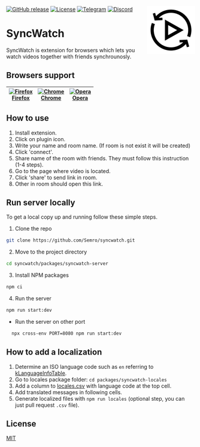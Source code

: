 [![GitHub release](https://img.shields.io/github/v/release/semro/syncwatch.svg)](https://github.com/semro/syncwatch/releases/latest)
[![License](https://img.shields.io/badge/license-MIT-blue.svg?style=flat-square)](LICENSE.md)
[![Telegram](https://img.shields.io/badge/telegram-syncwatch-blue.svg?logo=telegram&label=Telegram)](https://t.me/syncwatch)
[![Discord](https://discordapp.com/api/guilds/483775330524332032/widget.png?style=shield)](https://discord.gg/7AYpju4)
<img src="packages/syncwatch-extension/public/icons/icon128.png" alt="SyncWatch logo" align="right" />

# SyncWatch

SyncWatch is extension for browsers which lets you watch videos together with friends synchrounosly.

## Browsers support

| [<img src="https://raw.githubusercontent.com/alrra/browser-logos/master/src/firefox/firefox_48x48.png" alt="Firefox" width="24px" height="24px" /><br/>Firefox](https://addons.mozilla.org/firefox/addon/syncwatch/) | [<img src="https://raw.githubusercontent.com/alrra/browser-logos/master/src/chrome/chrome_48x48.png" alt="Chrome" width="24px" height="24px" /><br/>Chrome](https://chrome.google.com/webstore/detail/syncwatch/ggiafipgeeaaahnjamgpjcgkdpanhddg) | [<img src="https://raw.githubusercontent.com/alrra/browser-logos/master/src/opera/opera_48x48.png" alt="Opera" width="24px" height="24px" /><br/>Opera](https://addons.opera.com/extensions/details/syncwatch/) |
| -------------------------------------------------------------------------------------------------------------------------------------------------------------------------------------------------------------------- | ------------------------------------------------------------------------------------------------------------------------------------------------------------------------------------------------------------------------------------------------- | --------------------------------------------------------------------------------------------------------------------------------------------------------------------------------------------------------------- |

## How to use

1. Install extension.
1. Click on plugin icon.
1. Write your name and room name. (If room is not exist it will be created)
1. Click 'connect'.
1. Share name of the room with friends. They must follow this instruction (1-4 steps).
1. Go to the page where video is located.
1. Click 'share' to send link in room.
1. Other in room should open this link.

## Run server locally

To get a local copy up and running follow these simple steps.

1. Clone the repo

```sh
git clone https://github.com/Semro/syncwatch.git
```

2. Move to the project directory

```sh
cd syncwatch/packages/syncwatch-server
```

3. Install NPM packages

```sh
npm ci
```

4. Run the server

```sh
npm run start:dev
```

- Run the server on other port

```sh
  npx cross-env PORT=8080 npm run start:dev
```

## How to add a localization

1. Determine an ISO language code such as `en` referring to [kLanguageInfoTable](https://src.chromium.org/viewvc/chrome/trunk/src/third_party/cld/languages/internal/languages.cc).
1. Go to locales package folder: `cd packages/syncwatch-locales`
1. Add a column to [locales.csv](packages/syncwatch-locales/locales.csv) with language code at the top cell.
1. Add translated messages in following cells.
1. Generate localized files with `npm run locales` (optional step, you can just pull request `.csv` file).

## License

[MIT](https://choosealicense.com/licenses/mit/)
